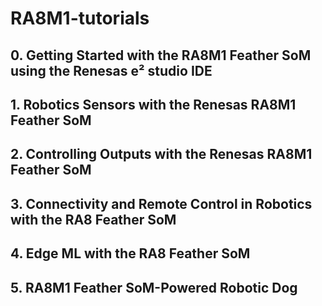 # RA8M1-tutorials

## 0. Getting Started with the RA8M1 Feather SoM using the Renesas e² studio IDE
## 1. Robotics Sensors with the Renesas RA8M1 Feather SoM
## 2. Controlling Outputs with the Renesas RA8M1 Feather SoM 
## 3. Connectivity and Remote Control in Robotics with the RA8 Feather SoM 
## 4. Edge ML with the RA8 Feather SoM 
## 5. RA8M1 Feather SoM-Powered Robotic Dog
